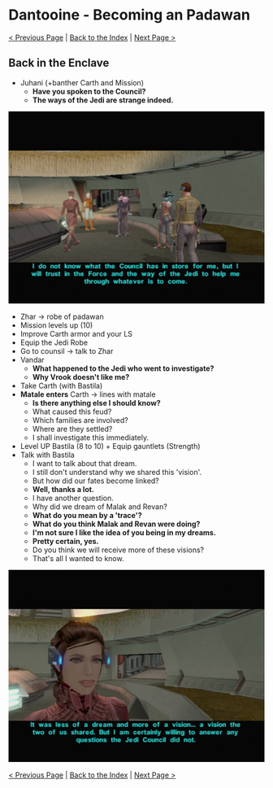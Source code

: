 # Dantooine - Becoming an Padawan

[< Previous Page](033_Dantooine.md)
| [Back to the Index](../index.md)
| [Next Page >](035_Dantooine.md)


## Back in the Enclave

- Juhani (+banther Carth and Mission)
	- **Have you spoken to the Council?**
	- **The ways of the Jedi are strange indeed.**

![](../../resources/images/screenshots/danJuhaniReturns.png)

- Zhar -> robe of padawan
- Mission levels up (10)
- Improve Carth armor and your LS
- Equip the Jedi Robe
- Go to counsil -> talk to Zhar
- Vandar
	- **What happened to the Jedi who went to investigate?**
	- **Why Vrook doesn't like me?**
- Take Carth (with Bastila)
- **Matale enters** Carth -> lines with matale
	- **Is there anything else I should know?**
	- What caused this feud?
	- Which families are involved?
	- Where are they settled?
	- I shall investigate this immediately.
- Level UP Bastila (8 to 10) + Equip gauntlets (Strength)
- Talk with Bastila
	- I want to talk about that dream.
	- I still don't understand why we shared this 'vision'.
	- But how did our fates become linked?
	- **Well, thanks a lot.**
	- I have another question.
	- Why did we dream of Malak and Revan?
	- **What do you mean by a 'trace'?**
	- **What do you think Malak and Revan were doing?**
	- **I'm not sure I like the idea of you being in my dreams.**
	- **Pretty certain, yes.**
	- Do you think we will receive more of these visions?
	- That's all I wanted to know.


![](../../resources/images/screenshots/danTalkWithBastila.png)


[< Previous Page](033_Dantooine.md) 
| [Back to the Index](../index.md) 
| [Next Page >](035_Dantooine.md)
